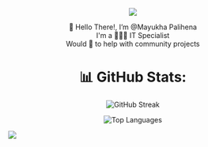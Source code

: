<p align="center">
<img src="https://images.hdqwalls.com/download/8-bit-city-m2-2560x1080.jpg" />
</p>

<p align="center">
👋 Hello There!, I’m @Mayukha Palihena<br>
  I'm a 👨🏽‍💻 IT Specialist<br>
  Would 💓 to help with community projects
</p>

<h1 align="center">📊 GitHub Stats:</h1>
<p align="center">
  <img src="https://github-readme-streak-stats.herokuapp.com/?user=LokoGod&theme=radical&hide_border=true" alt="GitHub Streak" />
</p>
<p align="center">
  <img src="https://github-readme-stats.vercel.app/api/top-langs/?username=LokoGod&theme=radical&hide_border=true&include_all_commits=true&count_private=true&layout=compact" alt="Top Languages" />
</p>

[![](https://visitcount.itsvg.in/api?id=LokoGod&icon=0&color=0)](https://visitcount.itsvg.in)

<!-- Proudly created with GPRM ( https://gprm.itsvg.in ) -->
